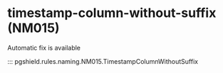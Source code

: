 # timestamp-column-without-suffix (NM015)

Automatic fix is available

::: pgshield.rules.naming.NM015.TimestampColumnWithoutSuffix


